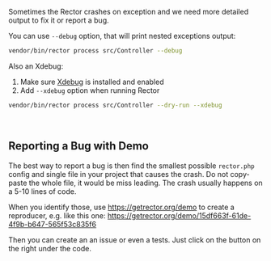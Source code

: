 Sometimes the Rector crashes on exception and we need more detailed output to fix it or report a bug.

You can use `--debug` option, that will print nested exceptions output:

```bash
vendor/bin/rector process src/Controller --debug
```

Also an Xdebug:

1. Make sure [Xdebug](https://xdebug.org/) is installed and enabled
2. Add `--xdebug` option when running Rector

```bash
vendor/bin/rector process src/Controller --dry-run --xdebug
```

<br>

## Reporting a Bug with Demo

The best way to report a bug is then find the smallest possible `rector.php` config and single file in your project that causes the crash. Do not copy-paste the whole file, it would be miss leading. The crash usually happens on a 5-10 lines of code.

When you identify those, use https://getrector.org/demo to create a reproducer, e.g. like this one: https://getrector.org/demo/15df663f-61de-4f9b-b647-565f53c835f6

Then you can create an an issue or even a tests. Just click on the button on the right under the code.
